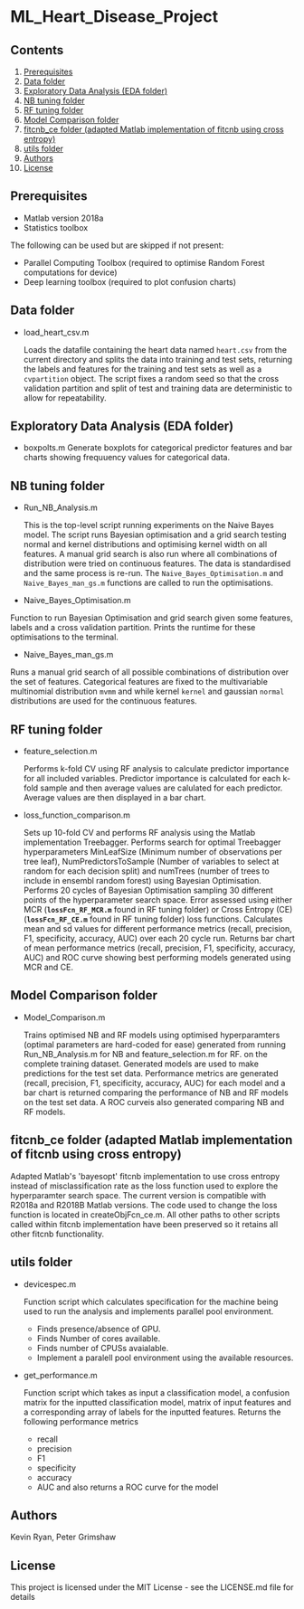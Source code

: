 # ML_Heart_Disease_Project

## Contents
1. [Prerequisites](#prerequisites)
2. [Data folder](#data-folder)
3. [Exploratory Data Analysis (EDA folder)](#exploratory-data-analysis-eda-folder)
4. [NB tuning folder](#nb-tuning-folder)
5. [RF tuning folder](#rf-tuning-folder)
6. [Model Comparison folder](#model-comparison-folder)
7. [fitcnb_ce folder (adapted Matlab implementation of fitcnb using cross entropy)](#fitcnb_ce-folder-adapted-matlab-implementation-of-fitcnb-using-cross-entropy)
8. [utils folder](#utils-folder)
9. [Authors](#authors)
10. [License](#license)



## Prerequisites
* Matlab version 2018a
* Statistics toolbox

The following can be used but are skipped if not present:
* Parallel Computing Toolbox (required to optimise Random Forest computations for device)
* Deep learning toolbox (required to plot confusion charts)

## Data folder
* load_heart_csv.m

  Loads the datafile containing the heart data named `heart.csv` from the current directory and splits the data into training and test sets, returning the labels and features for the training and test sets as well as a `cvpartition` object. The script fixes a random seed so that the cross validation partition and split of test and training data are deterministic to allow for repeatability.
  
## Exploratory Data Analysis (EDA folder)

* boxpolts.m
  Generate boxplots for categorical predictor features and bar charts showing frequuency values for categorical data.

## NB tuning folder

* Run_NB_Analysis.m

  This is the top-level script running experiments on the Naive Bayes model. The script runs Bayesian optimisation and a grid search testing normal and kernel distributions and optimising kernel width on all features. A manual grid search is also run where all combinations of distribution were tried on continuous features. The data is standardised and the same process is re-run. The `Naive_Bayes_Optimisation.m` and `Naive_Bayes_man_gs.m` functions are called to run the optimisations.

* Naive_Bayes_Optimisation.m

Function to run Bayesian Optimisation and grid search given some features, labels and a cross validation partition. Prints the runtime for these optimisations to the terminal.

* Naive_Bayes_man_gs.m

Runs a manual grid search of all possible combinations of distribution over the set of features. Categorical features are fixed to the multivariable multinomial distribution `mvmm` and while kernel `kernel` and gaussian `normal` distributions are used for the continuous features.


## RF tuning folder

* feature_selection.m

  Performs k-fold CV using RF analysis to calculate predictor importance for all included variables. Predictor importance is calculated for each k-fold   sample and then average values are calulated for each predictor. Average values are then displayed in a bar chart. 
  
* loss_function_comparison.m

  Sets up 10-fold CV and performs RF analysis using the Matlab implementation Treebagger.
  Performs search for optimal Treebagger hyperparameters MinLeafSize (Minimum number of observations per tree leaf), NumPredictorsToSample (Number of variables to select at random for each decision split) and numTrees (number of trees to include in ensembl random forest) using Bayesian Optimisation.
  Performs 20 cycles of Bayesian Optimisation sampling 30 different points of the hyperparameter search space. 
  Error assessed using either MCR (**`lossFcn_RF_MCR.m`** found in RF tuning folder) or Cross Entropy (CE) (**`lossFcn_RF_CE.m`** found in RF tuning folder) loss functions. 
  Calculates mean and sd values for different performance metrics (recall, precision, F1, specificity, accuracy, AUC) over each 20 cycle run.
  Returns bar chart of mean performance metrics (recall, precision, F1, specificity, accuracy, AUC) and ROC curve showing best performing models    generated using MCR and CE.

## Model Comparison folder
* Model_Comparison.m 
  
  Trains optimised NB and RF models using optimised hyperparamters (optimal parameters are hard-coded for ease) generated from running Run_NB_Analysis.m for NB and feature_selection.m for RF.
  on the complete training dataset. Generated models are used to make predictions for the test set data. Performance metrics are generated (recall, precision, F1, specificity, accuracy, AUC) for each model and a bar chart is returned comparing the performance of NB and RF models on the test set data. A ROC curveis also generated comparing NB and RF models. 


## fitcnb_ce folder (adapted Matlab implementation of fitcnb using cross entropy)
Adapted Matlab's 'bayesopt' fitcnb implementation to use cross entropy instead of misclassification rate as the loss function used to explore the hyperparamter search space. The current version is compatible with R2018a and R2018B Matlab versions. The code used to change the loss function is located in createObjFcn_ce.m. All other paths to other scripts called within fitcnb implementation have been preserved so it retains all other fitcnb functionality.


## utils folder
* devicespec.m
  
  Function script which calculates specification for the machine being used to run the analysis and implements parallel pool environment.
  * Finds presence/absence of GPU.
  * Finds Number of cores available.
  * Finds number of CPUSs avaialable.
  * Implement a paralell pool environment using the available resources.
  
* get_performance.m
  
  Function script which takes as input a classification model, a confusion matrix for the inputted classification model, matrix of input features and a corresponding array of labels for the inputted features. Returns the following performance metrics 
  * recall
  * precision
  * F1
  * specificity
  * accuracy
  * AUC
  and also returns a ROC curve for the model

  
## Authors
Kevin Ryan, Peter Grimshaw

## License
This project is licensed under the MIT License - see the LICENSE.md file for details












  




